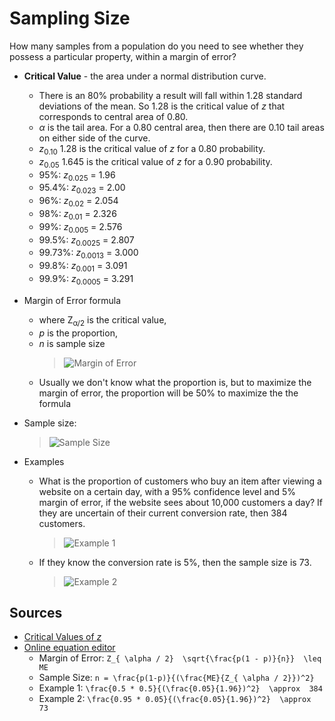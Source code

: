 # Sampling Size

How many samples from a population do you need to see whether they possess a particular property, within a margin of error?

* **Critical Value** - the area under a normal distribution curve.
  * There is an 80% probability a result will fall within 1.28 standard deviations of the mean. So 1.28 is the critical value of *z* that corresponds to central area of 0.80.
  * *&alpha;* is the tail area. For a 0.80 central area, then there are 0.10 tail areas on either side of the curve.
  * *z*<sub>0.10</sub> 1.28 is the critical value of *z* for a 0.80 probability.
  * *z*<sub>0.05</sub> 1.645 is the critical value of *z* for a 0.90 probability.
  * 95%: *z*<sub>0.025</sub> = 1.96
  * 95.4%: *z*<sub>0.023</sub> = 2.00
  * 96%: *z*<sub>0.02</sub> = 2.054
  * 98%: *z*<sub>0.01</sub> = 2.326
  * 99%: *z*<sub>0.005</sub> = 2.576
  * 99.5%: *z*<sub>0.0025</sub> = 2.807
  * 99.73%: *z*<sub>0.0013</sub> = 3.000
  * 99.8%: *z*<sub>0.001</sub> = 3.091
  * 99.9%: *z*<sub>0.0005</sub> = 3.291

* Margin of Error formula
  * where Z<sub>&alpha;/2</sub> is the critical value,
  * *p* is the proportion,
  * *n* is sample size
    > ![Margin of Error](https://user-images.githubusercontent.com/638189/48325466-b1f95d00-e603-11e8-92cd-7502e202f77a.png)
  * Usually we don't know what the proportion is, but to maximize the margin of error, the proportion will be 50% to maximize the the formula
* Sample size:
  > ![Sample Size](https://user-images.githubusercontent.com/638189/48326258-5a102580-e606-11e8-95b1-a6df859de965.png)
* Examples
  * What is the proportion of customers who buy an item after viewing a website on a certain day, with a 95% confidence level and 5% margin of error, if the website sees about 10,000 customers a day? If they are uncertain of their current conversion rate, then 384 customers.
    > ![Example 1](https://user-images.githubusercontent.com/638189/48326340-d145b980-e606-11e8-909a-2fa1658c1ef7.png)
  * If they know the conversion rate is 5%, then the sample size is 73.
    > ![Example 2](https://user-images.githubusercontent.com/638189/48326377-0f42dd80-e607-11e8-8c58-124a5ca2a3cb.png)



## Sources

* [Critical Values of *z*](http://www.math.armstrong.edu/statsonline/5/5.3.2.html)
* [Online equation editor](http://www.sciweavers.org/free-online-latex-equation-editor)
  * Margin of Error: `Z_{ \alpha / 2}  \sqrt{\frac{p(1 - p)}{n}}  \leq ME`
  * Sample Size: `n = \frac{p(1-p)}{(\frac{ME}{Z_{ \alpha / 2}})^2}`
  * Example 1: `\frac{0.5 * 0.5}{(\frac{0.05}{1.96})^2}  \approx  384`
  * Example 2: `\frac{0.95 * 0.05}{(\frac{0.05}{1.96})^2}  \approx  73
`
